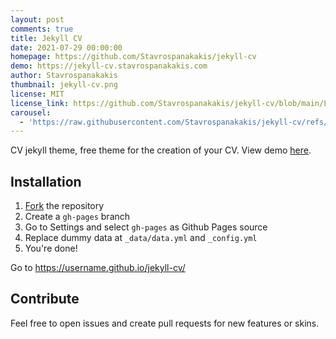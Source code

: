 ```yaml
---
layout: post
comments: true
title: Jekyll CV
date: 2021-07-29 00:00:00
homepage: https://github.com/Stavrospanakakis/jekyll-cv
demo: https://jekyll-cv.stavrospanakakis.com
author: Stavrospanakakis
thumbnail: jekyll-cv.png
license: MIT
license_link: https://github.com/Stavrospanakakis/jekyll-cv/blob/main/LICENSE
carousel:
  - 'https://raw.githubusercontent.com/Stavrospanakakis/jekyll-cv/refs/heads/main/preview.png'
---
```


CV jekyll theme, free theme for the creation of your CV. View demo [here](https://jekyll-cv.stavrospanakakis.com/).

## Installation

1. [Fork](https://github.com/stavrospanakakis/jekyll-cv/fork) the repository
2. Create a `gh-pages` branch
3. Go to Settings and select `gh-pages` as Github Pages source
4. Replace dummy data at `_data/data.yml` and `_config.yml`
5. You're done!

Go to https://username.github.io/jekyll-cv/

## Contribute

Feel free to open issues and create pull requests for new features or skins.
